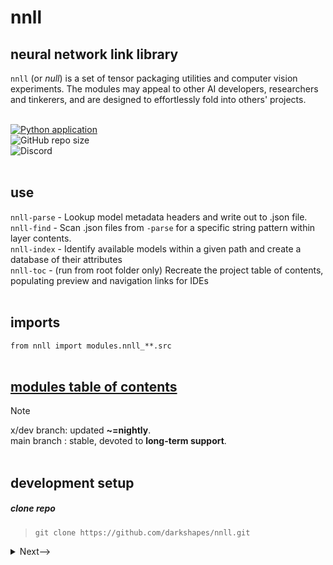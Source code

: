 

# nnll

## neural network link library
`nnll` (or <em>null</em>) is a set of tensor packaging utilities and computer vision experiments. The modules may appeal to other AI developers, researchers and tinkerers, and are designed to effortlessly fold into others' projects.
<br>
<br>

[![Python application](https://github.com/darkshapes/nnll/actions/workflows/python-app.yml/badge.svg)](https://github.com/darkshapes/nnll/actions/workflows/python-app.yml)<br>
![GitHub repo size](https://img.shields.io/github/repo-size/darkshapes/nnll)<br>
![Discord](https://img.shields.io/discord/1266757128249675867)<br>
<br>

## use

`nnll-parse`   - Lookup model metadata headers and write out to .json file.<br>
`nnll-find`    - Scan .json files from `-parse` for a specific string pattern within layer contents.<br>
`nnll-index`   - Identify available models within a given path and create a database of their attributes<br>
`nnll-toc`     - (run from root folder only) Recreate the project table of contents, populating preview and navigation links for IDEs<br>
<br>

## imports
`from nnll import modules.nnll_**.src`
<br><br>

## [modules table of contents](https://github.com/darkshapes/nnll/blob/main/modules/toc.md)

> [!NOTE]
> x/dev branch: updated **~=nightly**.<br>
> main branch : stable, devoted to **long-term support**.
<br><br>

## development setup


##### clone repo

> ```
> git clone https://github.com/darkshapes/nnll.git
> ```

<details> <summary> <a>Next--></a></summary>

#####  create virtual environment
> ```
> py -m venv .venv_nnll
> ```

<details> <summary> <a>Next--></a></summary>

##### 3 activate --> (windows powershell)
> ```
> Set-ExecutionPolicy Bypass -Scope Process -Force; .venv_nnll\Scripts\Activate.ps1
> ```

##### 3 activate --> ( linux | macos)
> ```
> .venv_nnll/bin/activate
> ```

<details> <summary> <a>Next--></a></summary>

##### 4 install
> ```
> cd nnll
> pip install -e .
> ```

##### Done.
</details>
</details>
</details>
<br><br><br>
